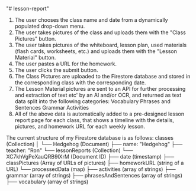 "# lesson-report" 

1. The user chooses the class name and date from a dynamically populated drop-down menu. 
2. The user takes pictures of the class and uploads them with the "Class Pictures" button.
3. The user takes pictures of the whiteboard, lesson plan, used materials (flash cards, worksheets, etc.) and uploads them with the "Lesson Material" button.
4. The user pastes a URL for the homework.
5. The user clicks the submit button.
6. The Class Pictures are uploaded to the Firestore database and stored in the corresponding class with the corresponding date.
7. The Lesson Material pictures are sent to an API for further processing and extraction of text etc' by an AI and/or OCR, and returned as text data split into the following categories: 
Vocabulary
Phrases and Sentences
Grammar
Activities
8. All of the above data is automatically added to a pre-designed lesson report page for each class, that shows a timeline with the details, pictures, and homework URL for each weekly lesson.


The current structure of my Firestore database is as follows:
classes (Collection)
│
└── Hedgehog (Document)
    ├── name: "Hedgehog"
    ├── teacher: "Ron"
    └── lessonReports (Collection)
        └──  XC7khVgPeXauQRB9lXrM  (Document ID)
            ├── date (timestamp)
            ├── classPictures (Array of URLs of pictures)
            ├── homeworkURL (string of a URL)
            └── processedData (map)
                ├── activities (array of strings)
                ├── grammar (array of strings)
                ├── phrasesAndSentences (array of strings)
                ├── vocabulary (array of strings)